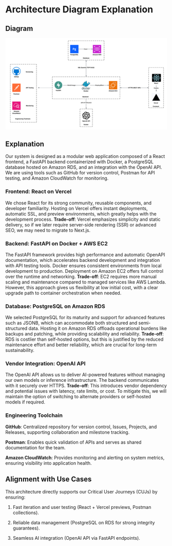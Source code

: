 # Architecture Diagram Explanation

## Diagram

![Architecture Diagram](./diagram.png)

## Explanation

Our system is designed as a modular web application composed of a React frontend, a FastAPI backend containerized with Docker, a PostgreSQL database hosted on Amazon RDS, and an integration with the OpenAI API. We are using tools such as GitHub for version control, Postman for API testing, and Amazon CloudWatch for monitoring.

### Frontend: React on Vercel

We chose React for its strong community, reusable components, and developer familiarity. Hosting on Vercel offers instant deployments, automatic SSL, and preview environments, which greatly helps with the development process.
**Trade-off**: Vercel emphasizes simplicity and static delivery, so if we later require server-side rendering (SSR) or advanced SEO, we may need to migrate to Next.js.

### Backend: FastAPI on Docker + AWS EC2

The FastAPI framework provides high performance and automatic OpenAPI documentation, which accelerates backend development and integration with API testing tools. Docker ensures consistent environments from local development to production. Deployment on Amazon EC2 offers full control over the runtime and networking.
**Trade-off**: EC2 requires more manual scaling and maintenance compared to managed services like AWS Lambda. However, this approach gives us flexibility at low initial cost, with a clear upgrade path to container orchestration when needed.

### Database: PostgreSQL on Amazon RDS

We selected PostgreSQL for its maturity and support for advanced features such as JSONB, which can accommodate both structured and semi-structured data. Hosting it on Amazon RDS offloads operational burdens like backups and patching, while providing scalability and reliability.
**Trade-off**: RDS is costlier than self-hosted options, but this is justified by the reduced maintenance effort and better reliability, which are crucial for long-term sustainability.

### Vendor Integration: OpenAI API

The OpenAI API allows us to deliver AI-powered features without managing our own models or inference infrastructure. The backend communicates with it securely over HTTPS.
**Trade-off**: This introduces vendor dependency and potential issues with latency, rate limits, or cost. To mitigate this, we will maintain the option of switching to alternate providers or self-hosted models if required.

### Engineering Toolchain

**GitHub**: Centralized repository for version control, Issues, Projects, and Releases, supporting collaboration and milestone tracking.

**Postman**: Enables quick validation of APIs and serves as shared documentation for the team.

**Amazon CloudWatch**: Provides monitoring and alerting on system metrics, ensuring visibility into application health.

## Alignment with Use Cases

This architecture directly supports our Critical User Journeys (CUJs) by ensuring:

1. Fast iteration and user testing (React + Vercel previews, Postman collections).

2. Reliable data management (PostgreSQL on RDS for strong integrity guarantees).

3. Seamless AI integration (OpenAI API via FastAPI endpoints).
